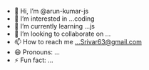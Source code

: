 - 👋 Hi, I’m @arun-kumar-js
- 👀 I’m interested in ...coding
- 🌱 I’m currently learning ...js
- 💞️ I’m looking to collaborate on ...
- 📫 How to reach me ...Srivar63@gmail.com
- 😄 Pronouns: ...
- ⚡ Fun fact: ...

<!---
arun-kumar-js/arun-kumar-js is a ✨ special ✨ repository because its `README.md` (this file) appears on your GitHub profile.
You can click the Preview link to take a look at your changes.
--->
